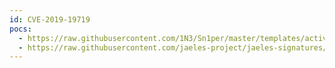 ```yaml
---
id: CVE-2019-19719
pocs:
  - https://raw.githubusercontent.com/1N3/Sn1per/master/templates/active/CVE-2019-19719_Tableau_Server_DOM_XSS.py
  - https://raw.githubusercontent.com/jaeles-project/jaeles-signatures/master/cves/tableau-dom-xss-cve-2019-19719.yaml
---
```

